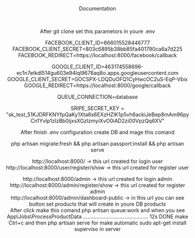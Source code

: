 <p align="center">Documentation</p>
 <br>
<p align="center">After git clone set this parametors in youre .env</p>
<p align="center">
   FACEBOOK_CLIENT_ID=666015528446777
   FACEBOOK_CLIENT_SECRET=803c6895b38bb85fa401790ca6a7d225
   FACEBOOK_REDIRECT=https://localhost:8000/facebook/callback
</p>
<p align="center">
   GOOGLE_CLIENT_ID=463174558696-ec1n7etkdl514gu603e94lql9678aq8o.apps.googleusercontent.com
   GOOGLE_CLIENT_SECRET=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
   GOOGLE_REDIRECT=https://localhost:8000/google/callback
</p>

<p align="center">
    QUEUE_CONNECTION=database
</p>

<p align="center">
  SRIPE_SECRET_KEY = "sk_test_51KJDRFKNYfpQaKy1Xta6s6EXzHZlK1p5vh6ackiJeBep8mAm96pyCn1Yvlp1zIzBb0ijxsXGzIzmyiXvO0iAD2zi00VpzQq6XV"
</p>

<p align="center">After finish .env configuration create DB and mage this comand</p>
<p align="center">
  php artisan migrate:fresh && php artisan passport:install && php artisan serve
</p>

<p align="center">
  http://localhost:8000/  -> this url created for login user<br>
  http://localhost:8000/user/register/show -> this url created for register user<br>
</p>

<p align="center">
  http://localhost:8000/admin  -> this url created for login admin<br>
  http://localhost:8000/admin/register/show -> this url created for register admin<br>
  http://localhost:8000/admin/dashboard-public  -> in this url you can see button set products  that will create in youre DB products<br>
  After click make this comand php artisan queue:work and when you see <br> 
  App\Jobs\ProcessProductData ............................................ 12s DONE make Ctrl+c and then php artisan serve
  for make automatic sudo apt-get install superviso in server 
</p>




















